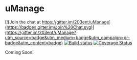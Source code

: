 # uManage

[![Join the chat at https://gitter.im/203ent/uManage](https://badges.gitter.im/Join%20Chat.svg)](https://gitter.im/203ent/uManage?utm_source=badge&utm_medium=badge&utm_campaign=pr-badge&utm_content=badge)
[![Build status](https://ci.appveyor.com/api/projects/status/p0t79gu2xdlvhd7h/branch/master)](https://ci.appveyor.com/project/brentpabst/umanage/branch/master)
[![Coverage Status](https://coveralls.io/repos/203ent/uManage/badge.svg)](https://coveralls.io/r/203ent/uManage)

Coming Soon!
